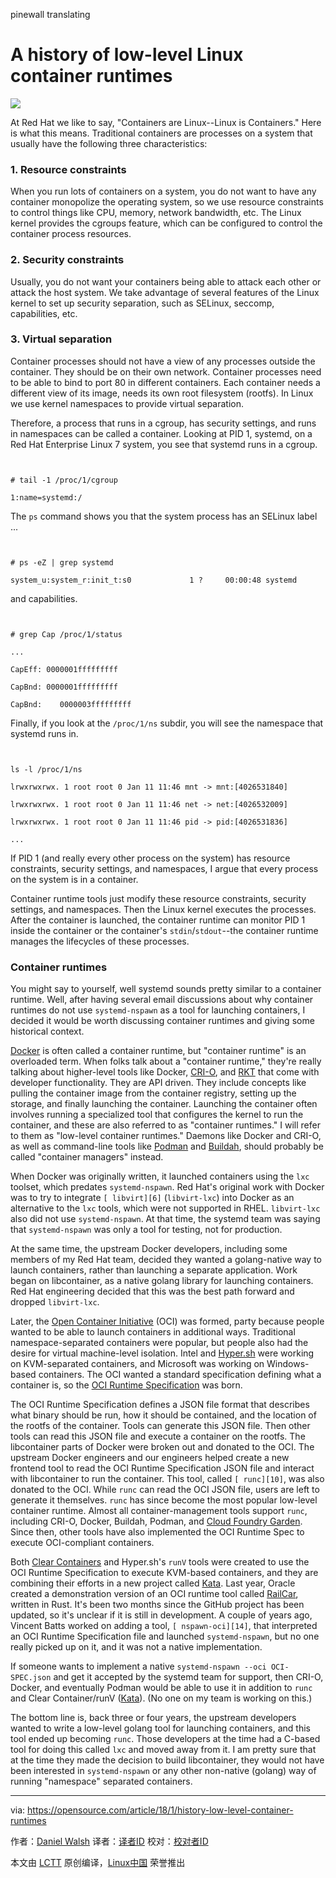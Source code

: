 pinewall translating

A history of low-level Linux container runtimes
======

![](https://opensource.com/sites/default/files/styles/image-full-size/public/lead-images/running-containers-two-ship-container-beach.png?itok=wr4zJC6p)

At Red Hat we like to say, "Containers are Linux--Linux is Containers." Here is what this means. Traditional containers are processes on a system that usually have the following three characteristics:

### 1\. Resource constraints

When you run lots of containers on a system, you do not want to have any container monopolize the operating system, so we use resource constraints to control things like CPU, memory, network bandwidth, etc. The Linux kernel provides the cgroups feature, which can be configured to control the container process resources.

### 2\. Security constraints

Usually, you do not want your containers being able to attack each other or attack the host system. We take advantage of several features of the Linux kernel to set up security separation, such as SELinux, seccomp, capabilities, etc.

### 3\. Virtual separation

Container processes should not have a view of any processes outside the container. They should be on their own network. Container processes need to be able to bind to port 80 in different containers. Each container needs a different view of its image, needs its own root filesystem (rootfs). In Linux we use kernel namespaces to provide virtual separation.

Therefore, a process that runs in a cgroup, has security settings, and runs in namespaces can be called a container. Looking at PID 1, systemd, on a Red Hat Enterprise Linux 7 system, you see that systemd runs in a cgroup.
```


# tail -1 /proc/1/cgroup

1:name=systemd:/
```

The `ps` command shows you that the system process has an SELinux label ...
```


# ps -eZ | grep systemd

system_u:system_r:init_t:s0             1 ?     00:00:48 systemd
```

and capabilities.
```


# grep Cap /proc/1/status

...

CapEff: 0000001fffffffff

CapBnd: 0000001fffffffff

CapBnd:    0000003fffffffff
```

Finally, if you look at the `/proc/1/ns` subdir, you will see the namespace that systemd runs in.
```


ls -l /proc/1/ns

lrwxrwxrwx. 1 root root 0 Jan 11 11:46 mnt -> mnt:[4026531840]

lrwxrwxrwx. 1 root root 0 Jan 11 11:46 net -> net:[4026532009]

lrwxrwxrwx. 1 root root 0 Jan 11 11:46 pid -> pid:[4026531836]

...
```

If PID 1 (and really every other process on the system) has resource constraints, security settings, and namespaces, I argue that every process on the system is in a container.

Container runtime tools just modify these resource constraints, security settings, and namespaces. Then the Linux kernel executes the processes. After the container is launched, the container runtime can monitor PID 1 inside the container or the container's `stdin`/`stdout`--the container runtime manages the lifecycles of these processes.

### Container runtimes

You might say to yourself, well systemd sounds pretty similar to a container runtime. Well, after having several email discussions about why container runtimes do not use `systemd-nspawn` as a tool for launching containers, I decided it would be worth discussing container runtimes and giving some historical context.

[Docker][1] is often called a container runtime, but "container runtime" is an overloaded term. When folks talk about a "container runtime," they're really talking about higher-level tools like Docker, [ CRI-O][2], and [ RKT][3] that come with developer functionality. They are API driven. They include concepts like pulling the container image from the container registry, setting up the storage, and finally launching the container. Launching the container often involves running a specialized tool that configures the kernel to run the container, and these are also referred to as "container runtimes." I will refer to them as "low-level container runtimes." Daemons like Docker and CRI-O, as well as command-line tools like [ Podman][4] and [ Buildah][5], should probably be called "container managers" instead.

When Docker was originally written, it launched containers using the `lxc` toolset, which predates `systemd-nspawn`. Red Hat's original work with Docker was to try to integrate `[ libvirt][6]` (`libvirt-lxc`) into Docker as an alternative to the `lxc` tools, which were not supported in RHEL. `libvirt-lxc` also did not use `systemd-nspawn`. At that time, the systemd team was saying that `systemd-nspawn` was only a tool for testing, not for production.

At the same time, the upstream Docker developers, including some members of my Red Hat team, decided they wanted a golang-native way to launch containers, rather than launching a separate application. Work began on libcontainer, as a native golang library for launching containers. Red Hat engineering decided that this was the best path forward and dropped `libvirt-lxc`.

Later, the [Open Container Initiative][7] (OCI) was formed, party because people wanted to be able to launch containers in additional ways. Traditional namespace-separated containers were popular, but people also had the desire for virtual machine-level isolation. Intel and [Hyper.sh][8] were working on KVM-separated containers, and Microsoft was working on Windows-based containers. The OCI wanted a standard specification defining what a container is, so the [ OCI Runtime Specification][9] was born.

The OCI Runtime Specification defines a JSON file format that describes what binary should be run, how it should be contained, and the location of the rootfs of the container. Tools can generate this JSON file. Then other tools can read this JSON file and execute a container on the rootfs. The libcontainer parts of Docker were broken out and donated to the OCI. The upstream Docker engineers and our engineers helped create a new frontend tool to read the OCI Runtime Specification JSON file and interact with libcontainer to run the container. This tool, called `[ runc][10]`, was also donated to the OCI. While `runc` can read the OCI JSON file, users are left to generate it themselves. `runc` has since become the most popular low-level container runtime. Almost all container-management tools support `runc`, including CRI-O, Docker, Buildah, Podman, and [ Cloud Foundry Garden][11]. Since then, other tools have also implemented the OCI Runtime Spec to execute OCI-compliant containers.

Both [Clear Containers][12] and Hyper.sh's `runV` tools were created to use the OCI Runtime Specification to execute KVM-based containers, and they are combining their efforts in a new project called [ Kata][12]. Last year, Oracle created a demonstration version of an OCI runtime tool called [RailCar][13], written in Rust. It's been two months since the GitHub project has been updated, so it's unclear if it is still in development. A couple of years ago, Vincent Batts worked on adding a tool, `[ nspawn-oci][14]`, that interpreted an OCI Runtime Specification file and launched `systemd-nspawn`, but no one really picked up on it, and it was not a native implementation.

If someone wants to implement a native `systemd-nspawn --oci OCI-SPEC.json` and get it accepted by the systemd team for support, then CRI-O, Docker, and eventually Podman would be able to use it in addition to `runc `and Clear Container/runV ([Kata][15]). (No one on my team is working on this.)

The bottom line is, back three or four years, the upstream developers wanted to write a low-level golang tool for launching containers, and this tool ended up becoming `runc`. Those developers at the time had a C-based tool for doing this called `lxc` and moved away from it. I am pretty sure that at the time they made the decision to build libcontainer, they would not have been interested in `systemd-nspawn` or any other non-native (golang) way of running "namespace" separated containers.

--------------------------------------------------------------------------------

via: https://opensource.com/article/18/1/history-low-level-container-runtimes

作者：[Daniel Walsh][a]
译者：[译者ID](https://github.com/译者ID)
校对：[校对者ID](https://github.com/校对者ID)

本文由 [LCTT](https://github.com/LCTT/TranslateProject) 原创编译，[Linux中国](https://linux.cn/) 荣誉推出

[a]:https://opensource.com/users/rhatdan
[1]:https://github.com/docker
[2]:https://github.com/kubernetes-incubator/cri-o
[3]:https://github.com/rkt/rkt
[4]:https://github.com/projectatomic/libpod/tree/master/cmd/podman
[5]:https://github.com/projectatomic/buildah
[6]:https://libvirt.org/
[7]:https://www.opencontainers.org/
[8]:https://www.hyper.sh/
[9]:https://github.com/opencontainers/runtime-spec
[10]:https://github.com/opencontainers/runc
[11]:https://github.com/cloudfoundry/garden
[12]:https://clearlinux.org/containers
[13]:https://github.com/oracle/railcar
[14]:https://github.com/vbatts/nspawn-oci
[15]:https://github.com/kata-containers

